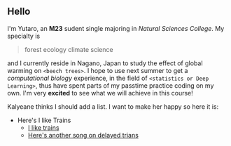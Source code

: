 ## Hello

I'm Yutaro, an **M23** sudent single majoring in *Natural Sciences College*. My specialty is 
> forest ecology
> climate science

and I currently reside in Nagano, Japan to study the effect of global warming on `<beech trees>`. I hope to use next summer to get a *computational biology* experience, in the field of `<statistics or Deep Learning>`, thus have spent parts of my passtime practice coding on my own. I'm very **excited** to see what we will achieve in this course!

Kalyeane thinks I should add a list. I want to make her happy so here it is:
- Here's I like Trains
  - [I like trains](https://www.youtube.com/watch?v=hHkKJfcBXcw)
  - [Here's another song on delayed trians](https://www.youtube.com/watch?v=wXjhszy2f9w)
